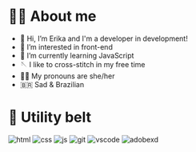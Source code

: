 # :face_in_clouds: About me

- :wave: Hi, I’m Erika and I'm a developer in development!
- :eyes: I’m interested in front-end
- :seedling: I’m currently learning JavaScript
- :sewing_needle: I like to cross-stitch in my free time
- :rainbow_flag: My pronouns are she/her
- :brazil: Sad & Brazilian
# :toolbox: Utility belt

![html](https://img.shields.io/badge/-HTML-05122A?style=flat&logo=HTML5)
![css](https://img.shields.io/badge/-CSS-05122A?style=flat&logo=CSS3&logoColor=1572B6)
![js](https://img.shields.io/badge/-JavaScript-05122A?style=flat&logo=javascript)
![git](https://img.shields.io/badge/-Git-05122A?style=flat&logo=git)
![vscode](https://img.shields.io/badge/-Visual%20Studio%20Code-05122A?style=flat&logo=visual-studio-code&logoColor=007ACC)
![adobexd](https://img.shields.io/badge/-AdobeXD-05122A?style=flat&logo=adobexd)

<!---
# Come and say hi!

![twitter](https://img.shields.io/badge/-ngmmerespeita-3423A6?style=flat&logo=Twitter&logoColor=white)
![linkedin](https://img.shields.io/badge/-Erika%20Freitas-0077B5?style=flat&logo=Linkedin&logoColor=white)
![instagram](https://img.shields.io/badge/-@ngmmerespeita-E4405F?style=flat&logo=Instagram&logoColor=white)
![discord](https://img.shields.io/badge/--1572B6?style=flat&logo=Discord&logoColor=white)
--->

<!---
erika-freitas/erika-freitas is a ✨ special ✨ repository because its `README.md` (this file) appears on your GitHub profile.
You can click the Preview link to take a look at your changes.
--->
